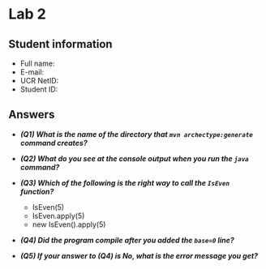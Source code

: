 # Lab 2

## Student information

* Full name:
* E-mail:
* UCR NetID:
* Student ID:

## Answers

- ***(Q1) What is the name of the directory that `mvn archectype:generate` command creates?***


- ***(Q2) What do you see at the console output when you run the `java` command?***


- ***(Q3) Which of the following is the right way to call the `IsEven` function?***

    - IsEven(5)
    - IsEven.apply(5)
    - new IsEven().apply(5)

- ***(Q4) Did the program compile after you added the `base=0` line?***


- ***(Q5) If your answer to (Q4) is No, what is the error message you get?***

